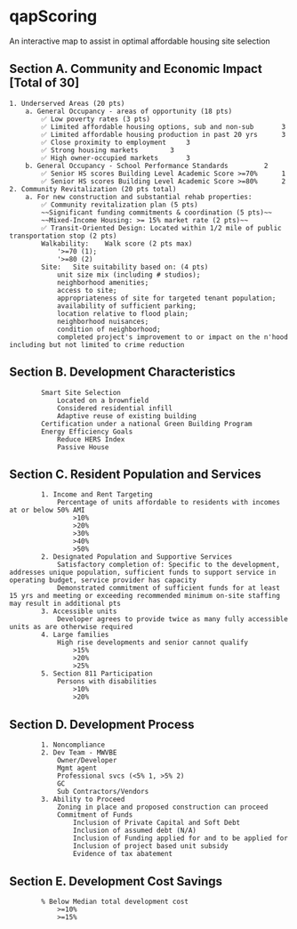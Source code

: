 # qapScoring
An interactive map to assist in optimal affordable housing site selection

## Section A. Community and Economic Impact [Total of 30]
	1. Underserved Areas (20 pts)
		a. General Occupancy - areas of opportunity (18 pts)
			✅ Low poverty rates (3 pts)
			✅ Limited affordable housing options, sub and non-sub		3
			✅ Limited affordable housing production in past 20 yrs		3
			✅ Close proximity to employment		3
			✅ Strong housing markets		3
			✅ High owner-occupied markets		3
		b. General Occupancy - School Performance Standards			2
			✅ Senior HS scores Building Level Academic Score >=70%		1
			✅ Senior HS scores Building Level Academic Score >=80%		2
	2. Community Revitalization	(20 pts total)
		a. For new construction and substantial rehab properties:
			✅ Community revitalization plan (5 pts)
			~~Significant funding commitments & coordination (5 pts)~~
			~~Mixed-Income Housing:	>= 15% market rate (2 pts)~~
			✅ Transit-Oriented Design: Located within 1/2 mile of public transportation stop (2 pts)
			Walkability:	Walk score (2 pts max)
				'>=70 (1);
				'>=80 (2)
			Site:	Site suitability based on: (4 pts)
				unit size mix (including # studios);
				neighborhood amenities;
				access to site;
				appropriateness of site for targeted tenant population;
				availability of sufficient parking;
				location relative to flood plain;
				neighborhood nuisances;
				condition of neighborhood;
				completed project's improvement to or impact on the n'hood including but not limited to crime reduction

## Section B. Development Characteristics			
			Smart Site Selection		
				Located on a brownfield
				Considered residential infill
				Adaptive reuse of existing building
			Certification under a national Green Building Program		
			Energy Efficiency Goals		
				Reduce HERS Index
				Passive House
## Section C. Resident Population and Services			
			1. Income and Rent Targeting		
				Percentage of units affordable to residents with incomes at or below 50% AMI
					>10%
					>20%
					>30%
					>40%
					>50%
			2. Designated Population and Supportive Services		
				Satisfactory completion of: Specific to the development, addresses unique population, sufficient funds to support service in operating budget, service provider has capacity
				Demonstrated commitment of sufficient funds for at least 15 yrs and meeting or exceeding recommended minimum on-site staffing may result in additional pts
			3. Accessible units		
				Developer agrees to provide twice as many fully accessible units as are otherwise required
			4. Large families		
				High rise developments and senior cannot qualify
					>15%
					>20%
					>25%
			5. Section 811 Participation		
				Persons with disabilities
					>10%
					>20%
## Section D. Development Process			
			1. Noncompliance		
			2. Dev Team - MWVBE		
				Owner/Developer
				Mgmt agent
				Professional svcs (<5% 1, >5% 2)
				GC
				Sub Contractors/Vendors
			3. Ability to Proceed		
				Zoning in place and proposed construction can proceed
				Commitment of Funds
					Inclusion of Private Capital and Soft Debt
					Inclusion of assumed debt (N/A)
					Inclusion of Funding applied for and to be applied for
					Inclusion of project based unit subsidy
					Evidence of tax abatement
## Section E. Development Cost Savings			
			% Below Median total development cost		
				>=10%
				>=15%
